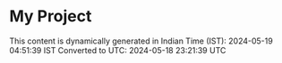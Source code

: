 # My Project

This content is dynamically generated in Indian Time (IST): 2024-05-19 04:51:39 IST
Converted to UTC: 2024-05-18 23:21:39 UTC
